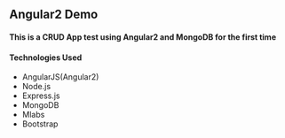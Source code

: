 ## Angular2 Demo

#### This is a CRUD App test using Angular2 and MongoDB for the first time


#### Technologies Used
* AngularJS(Angular2)
* Node.js
* Express.js
* MongoDB
* Mlabs
* Bootstrap
